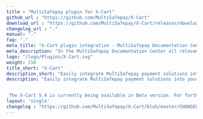 ```yaml
---
title : "MultiSafepay plugin for X-Cart"
github_url : "https://github.com/MultiSafepay/X-Cart"
download_url : "https://github.com/MultiSafepay/X-Cart/releases/download/2.3.0/Plugin_X-Cart_2.3.0.zip"
changelog_url : "."
manual: "."
faq: "."
meta_title: "X-Cart plugin integration - MultiSafepay Documentation Center"
meta_description: "In the MultiSafepay Documentation Center all relevant information regarding our Plugins and API. As well as Support pages for Payment Method, Tools and General Questions. You can also find the contact details of our Support Team and Integration Team."
logo: "/logo/Plugins/X-Cart.svg"
weight: 150
title_short: "X-Cart"
description_short: "Easily integrate MultiSafepay payment solutions into your X-Cart shop with the free plugin."
description: "Easily integrate MultiSafepay payment solutions into your X-Cart shop with the free plugin.


_The X-Cart 5.4 is currently being available in Beta version. For further information, contact the Integrations team at <integration@multisafepay.com>_ "
layout: 'single'
changelog : "https://github.com/MultiSafepay/X-Cart/blob/master/CHANGELOG.md"
---
```

